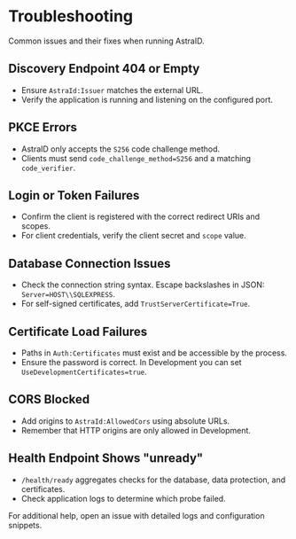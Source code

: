 # Troubleshooting

Common issues and their fixes when running AstraID.

## Discovery Endpoint 404 or Empty
- Ensure `AstraId:Issuer` matches the external URL.
- Verify the application is running and listening on the configured port.

## PKCE Errors
- AstraID only accepts the `S256` code challenge method.
- Clients must send `code_challenge_method=S256` and a matching `code_verifier`.

## Login or Token Failures
- Confirm the client is registered with the correct redirect URIs and scopes.
- For client credentials, verify the client secret and `scope` value.

## Database Connection Issues
- Check the connection string syntax. Escape backslashes in JSON: `Server=HOST\\SQLEXPRESS`.
- For self-signed certificates, add `TrustServerCertificate=True`.

## Certificate Load Failures
- Paths in `Auth:Certificates` must exist and be accessible by the process.
- Ensure the password is correct. In Development you can set `UseDevelopmentCertificates=true`.

## CORS Blocked
- Add origins to `AstraId:AllowedCors` using absolute URLs.
- Remember that HTTP origins are only allowed in Development.

## Health Endpoint Shows "unready"
- `/health/ready` aggregates checks for the database, data protection, and certificates.
- Check application logs to determine which probe failed.

For additional help, open an issue with detailed logs and configuration snippets.

